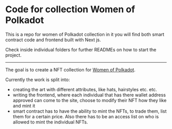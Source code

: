 # Code for collection Women of Polkadot
This is a repo for women of Polkadot collection
in it you will find both smart contract code and frontend built with Next js.

Check inside individual folders for further READMEs on how to start the project.

---

The goal is to create a NFT collection for [Women of Polkadot](https://twitter.com/WomenOfPolkadot).

Currently the work is split into:
 - creating the art with different attributes, like hats, hairstyles etc. etc.
 - writing the frontend, where each individual that has there wallet address approved can come to the site, choose to modify their NFT how they like and mint it
 - smart contract has to have the ability to mint the NFTs, to trade them, list them for a certain price. Also there has to be an access list on who is allowed to mint the individual NFTs.
